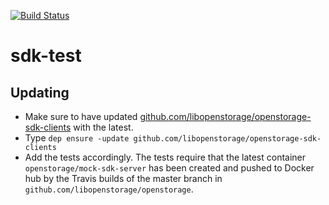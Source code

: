 [![Build Status](https://travis-ci.org/libopenstorage/sdk-test.svg?branch=master)](https://travis-ci.org/libopenstorage/sdk-test)

# sdk-test

## Updating

* Make sure to have updated [github.com/libopenstorage/openstorage-sdk-clients](https://github.com/libopenstorage/openstorage-sdk-clients) with the latest.
* Type `dep ensure -update github.com/libopenstorage/openstorage-sdk-clients`
* Add the tests accordingly. The tests require that the latest container `openstorage/mock-sdk-server` has been created and pushed to Docker hub by the Travis builds of the master branch in `github.com/libopenstorage/openstorage`.
